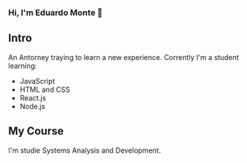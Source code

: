 ### Hi, I'm Eduardo Monte 👋

## Intro

An Antorney traying to learn a new experience. Corrently I'm a student learning:

- JavaScript
- HTML and CSS
- React.js
- Node.js

## My Course

I'm studie Systems Analysis and Development.
